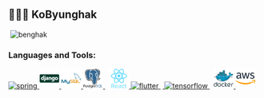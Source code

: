 <h2>🧑🏻‍💻 KoByunghak</h2> 
<p>&nbsp;<img align="center" src="https://github-readme-stats.vercel.app/api?username=benghak&show_icons=true&locale=en" alt="benghak" /></p>

<!-- 🔭 I’m currently working on [spring-chatting-server](https://github.com/bengHak/spring-chatting-server)  
🌱 I’m currently learning **Spring**  
📝 I regularly write articles on [https://benghak.github.io/](https://benghak.github.io/)  
📫 How to reach me **qkwl4678@gmail.com**  -->

<h3 align="left">Languages and Tools:</h3>
<p align="left">
<a href="https://spring.io/" target="_blank"> <img src="https://www.vectorlogo.zone/logos/springio/springio-icon.svg" alt="spring" width="40" height="40"/> </a>
<a href="https://www.djangoproject.com/" target="_blank"> <img src="https://raw.githubusercontent.com/devicons/devicon/master/icons/django/django-original.svg" alt="django" width="40" height="40"/> </a>
  <a href="https://www.mysql.com/" target="_blank"> <img src="https://raw.githubusercontent.com/devicons/devicon/master/icons/mysql/mysql-original-wordmark.svg" alt="mysql" width="40" height="40"/> </a>
  <a href="https://www.postgresql.org" target="_blank"> <img src="https://raw.githubusercontent.com/devicons/devicon/master/icons/postgresql/postgresql-original-wordmark.svg" alt="postgresql" width="40" height="40"/> </a>&nbsp; <a href="https://reactjs.org/" target="_blank"> <img src="https://raw.githubusercontent.com/devicons/devicon/master/icons/react/react-original-wordmark.svg" alt="react" width="40" height="40"/> </a> <a href="https://flutter.dev" target="_blank"> <img src="https://www.vectorlogo.zone/logos/flutterio/flutterio-icon.svg" alt="flutter" width="40" height="40"/> </a>&nbsp;<a href="https://www.tensorflow.org" target="_blank"> <img src="https://www.vectorlogo.zone/logos/tensorflow/tensorflow-icon.svg" alt="tensorflow" width="40" height="40"/> </a> &nbsp; <a href="https://www.docker.com/" target="_blank"> <img src="https://raw.githubusercontent.com/devicons/devicon/master/icons/docker/docker-original-wordmark.svg" alt="docker" width="40" height="40"/> </a>
<a href="https://aws.amazon.com" target="_blank"> <img src="https://raw.githubusercontent.com/devicons/devicon/master/icons/amazonwebservices/amazonwebservices-original-wordmark.svg" alt="aws" width="40" height="40"/> </a>
</p>

<!-- <h3 align="left">Connect with me:</h3>
<p align="left">
<a href="https://fb.com/kobyunghak" target="blank"><img align="center" src="https://cdn.jsdelivr.net/npm/simple-icons@3.0.1/icons/facebook.svg" alt="kobyunghak" height="30" width="40" /></a>
<a href="https://instagram.com/byunghak_ko" target="blank"><img align="center" src="https://cdn.jsdelivr.net/npm/simple-icons@3.0.1/icons/instagram.svg" alt="byunghak_ko" height="30" width="40" /></a>
</p> -->

<br/>
<!-- <p align="left"> <img src="https://komarev.com/ghpvc/?username=benghak&label=Profile%20views&color=0e75b6&style=flat" alt="benghak" /> </p> -->


<!--
**bengHak/bengHak** is a ✨ _special_ ✨ repository because its `README.md` (this file) appears on your GitHub profile.

Here are some ideas to get you started:

- 🔭 I’m currently working on ...
- 🌱 I’m currently learning ...
- 👯 I’m looking to collaborate on ...
- 🤔 I’m looking for help with ...
- 💬 Ask me about ...
- 📫 How to reach me: ...
- 😄 Pronouns: ...
- ⚡ Fun fact: ...

### Hi there 👋
[![bengHak's GitHub stats](https://github-readme-stats.vercel.app/api?username=bengHak)](https://github.com/anuraghazra/github-readme-stats)
  
[![Hits](https://hits.seeyoufarm.com/api/count/incr/badge.svg?url=https%3A%2F%2Fgithub.com%2FbengHak&count_bg=%2379C83D&title_bg=%23555555&icon=&icon_color=%23E7E7E7&title=hits&edge_flat=false)](https://hits.seeyoufarm.com)
-->
